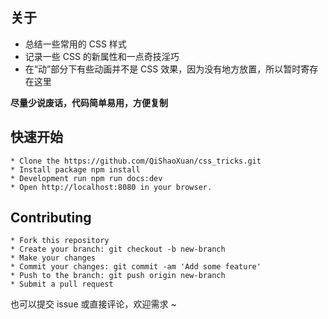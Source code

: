 ## 关于

-   总结一些常用的 CSS 样式
-   记录一些 CSS 的新属性和一点奇技淫巧
-   在“动”部分下有些动画并不是 CSS 效果，因为没有地方放置，所以暂时寄存在这里

<b>尽量少说废话，代码简单易用，方便复制</b>
<el-alert
    title="talk is cheap show me the code"
    type="success"
    :closable="false">
</el-alert>

## 快速开始

```
* Clone the https://github.com/QiShaoXuan/css_tricks.git
* Install package npm install
* Development run npm run docs:dev
* Open http://localhost:8080 in your browser.
```

## Contributing

```
* Fork this repository
* Create your branch: git checkout -b new-branch
* Make your changes
* Commit your changes: git commit -am 'Add some feature'
* Push to the branch: git push origin new-branch
* Submit a pull request
```

也可以提交 issue 或直接评论，欢迎需求 ~
